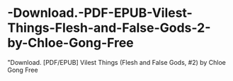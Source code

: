 # -Download.-PDF-EPUB-Vilest-Things-Flesh-and-False-Gods-2-by-Chloe-Gong-Free
"Download. [PDF/EPUB] Vilest Things (Flesh and False Gods, #2) by Chloe Gong Free
